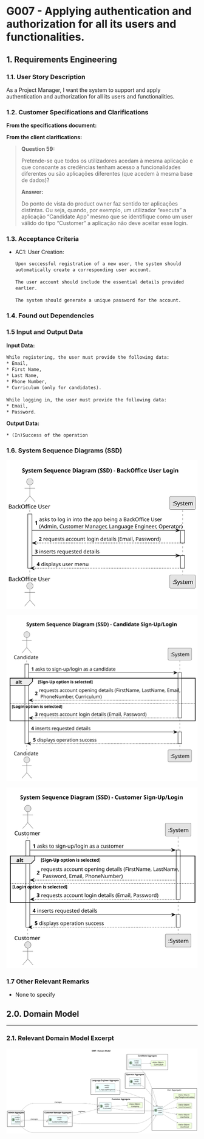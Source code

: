# G007 -  Applying authentication and authorization for all its users and functionalities.

## 1. Requirements Engineering

### 1.1. User Story Description

As a Project Manager, I want the system to support and apply authentication and authorization for all its users and functionalities.

### 1.2. Customer Specifications and Clarifications

**From the specifications document:**

**From the client clarifications:**

> **Question 59:** 
> 
> Pretende-se que todos os utilizadores acedam à mesma aplicação e que consoante as credências tenham acesso a
funcionalidades diferentes ou são aplicações diferentes (que acedem à mesma base de dados)?
> 
> **Answer:**
>
> Do ponto de vista do product owner faz sentido ter aplicações distintas. Ou seja, quando, por exemplo, um utilizador 
“executa” a aplicação “Candidate App” mesmo que se identifique como um user válido do tipo “Customer” a aplicação não deve
aceitar esse login.

### 1.3. Acceptance Criteria

* AC1: User Creation:

      Upon successful registration of a new user, the system should automatically create a corresponding user account.

      The user account should include the essential details provided earlier.

      The system should generate a unique password for the account.

### 1.4. Found out Dependencies

### 1.5 Input and Output Data

**Input Data:**

    While registering, the user must provide the following data:
    * Email,
    * First Name,
    * Last Name,
    * Phone Number,
    * Curriculum (only for candidates).

    While logging in, the user must provide the following data:
    * Email,
    * Password.

**Output Data:**

    * (In)Success of the operation

### 1.6. System Sequence Diagrams (SSD)

![G007-system-sequence-diagram-backofficeApp.svg](G007-system-sequence-diagram-backofficeApp.svg)

![G007-system-sequence-diagram-candidateApp.svg](G007-system-sequence-diagram-candidateApp.svg)

![G007-system-sequence-diagram-customerApp.svg](G007-system-sequence-diagram-customerApp.svg)

### 1.7 Other Relevant Remarks

*  None to specify

## 2.0. Domain Model

----------------

### 2.1. Relevant Domain Model Excerpt

![G007-domain-model.svg](G007-domain-model.svg)